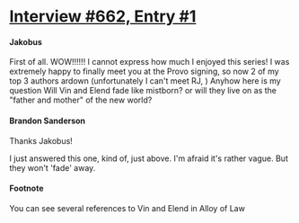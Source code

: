 # [Interview #662, Entry #1](https://www.theoryland.com/intvmain.php?i=662#1)

#### Jakobus

First of all. WOW!!!!!! I cannot express how much I enjoyed this series! I was extremely happy to finally meet you at the Provo signing, so now 2 of my top 3 authors ardown (unfortunately I can't meet RJ, ) Anyhow here is my question
Will Vin and Elend fade like mistborn? or will they live on as the "father and mother" of the new world?

#### Brandon Sanderson

Thanks Jakobus!

I just answered this one, kind of, just above. I'm afraid it's rather vague. But they won't 'fade' away.

#### Footnote

You can see several references to Vin and Elend in Alloy of Law

